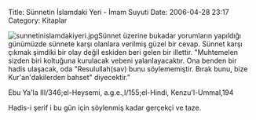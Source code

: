 Title: Sünnetin İslamdaki Yeri - İmam Suyuti
Date: 2006-04-28 23:17
Category: Kitaplar

![sunnetinislamdakiyeri.jpg][]Sünnet üzerine bukadar yorumların
yapıldığı günümüzde sünnete karşı olanlara verilmiş güzel bir cevap.
Sünnet karşı çıkmak şimdiki bir olay değil eskiden beri gelen bir
illettir. "Muhtemelen sizden biri koltuğuna kurulacak vebeni
yalanlayacaktır. Ona benden bir hadis ulaşacak, oda "Resulullah(sav)
bunu söylememiştir. Bırak bunu, bize Kur'an'dakilerden bahset"
diyecektir."

Ebu Ya'la III/346;el-Heysemi, a.g.e.,I/155;el-Hindi, Kenzu'l-Ummal,194

Hadis-i şerif i bu gün için söylenmiş kadar gerçekçi ve taze.

</p>

  [sunnetinislamdakiyeri.jpg]: /images/sunnetinislamdakiyeri.thumbnail.jpg
    "sunnetinislamdakiyeri.jpg"
